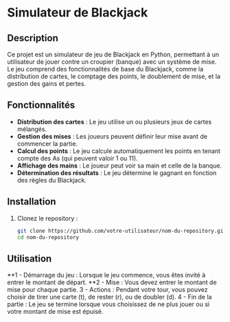 # Simulateur de Blackjack

## Description
Ce projet est un simulateur de jeu de Blackjack en Python, permettant à un utilisateur de jouer contre un croupier (banque) avec un système de mise. Le jeu comprend des fonctionnalités de base du Blackjack, comme la distribution de cartes, le comptage des points, le doublement de mise, et la gestion des gains et pertes.

## Fonctionnalités
- **Distribution des cartes** : Le jeu utilise un ou plusieurs jeux de cartes mélangés.
- **Gestion des mises** : Les joueurs peuvent définir leur mise avant de commencer la partie.
- **Calcul des points** : Le jeu calcule automatiquement les points en tenant compte des As (qui peuvent valoir 1 ou 11).
- **Affichage des mains** : Le joueur peut voir sa main et celle de la banque.
- **Détermination des résultats** : Le jeu détermine le gagnant en fonction des règles du Blackjack.

## Installation
1. Clonez le repository :
   ```bash
   git clone https://github.com/votre-utilisateur/nom-du-repository.git
   cd nom-du-repository
   
## Utilisation
**1 - Démarrage du jeu : Lorsque le jeu commence, vous êtes invité à entrer le montant de départ.
**2 - Mise : Vous devez entrer le montant de mise pour chaque partie.
3 - Actions : Pendant votre tour, vous pouvez choisir de tirer une carte (t), de rester (r), ou de doubler (d).
4 - Fin de la partie : Le jeu se termine lorsque vous choisissez de ne plus jouer ou si votre montant de mise est épuisé.
